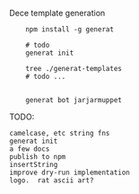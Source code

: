 Dece template generation

		npm install -g generat

		# todo
		generat init

		tree ./generat-templates
		# todo ...


		generat bot jarjarmuppet


TODO:
	
	camelcase, etc string fns
	generat init
	a few docs
	publish to npm
	insertString
	improve dry-run implementation
	logo.  rat ascii art?
